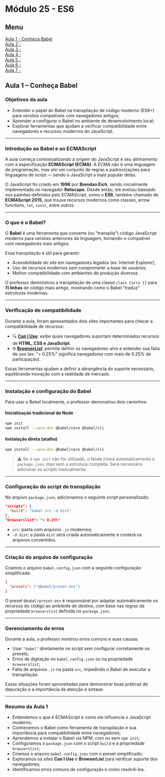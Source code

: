 # Módulo 25 - ES6

## Menu
[Aula 1 - Conheça Babel](#aula-1--conheça-babel)  
[Aula 2 - ](#aula-)  
[Aula 3 - ](#aula-)  
[Aula 4 - ](#aula-)  
[Aula 5 - ](#aula-)  
[Aula 6 - ](#aula-)  
[Aula 7 - ](#aula-)  


## **Aula 1 – Conheça Babel**

### **Objetivos da aula**

* Entender o papel do Babel na transpilação de código moderno (ES6+) para versões compatíveis com navegadores antigos;
* Aprender a configurar o Babel no ambiente de desenvolvimento local;
* Explorar ferramentas que ajudam a verificar compatibilidade entre navegadores e recursos modernos do JavaScript.

---

### **Introdução ao Babel e ao ECMAScript**

A aula começa contextualizando a origem do JavaScript e seu alinhamento com a especificação **ECMAScript (ECMA)**. A ECMA não é uma linguagem de programação, mas sim um conjunto de regras e padronizações para linguagens de script — sendo o JavaScript a mais popular delas.

O JavaScript foi criado em **1996** por **Brendan Eich**, sendo inicialmente implementado no navegador **Netscape**. Desde então, ele evoluiu baseado nos padrões definidos pelo ECMAScript, como o **ES6**, também chamado de **ECMAScript 2015**, que trouxe recursos modernos como classes, arrow functions, `let`, `const`, entre outros.

---

### **O que é o Babel?**

O **Babel** é uma ferramenta que converte (ou "transpila") código JavaScript moderno para versões anteriores da linguagem, tornando-o compatível com navegadores mais antigos.

Essa transpilação é útil para garantir:

* Acessibilidade do site em navegadores legados (ex: Internet Explorer);
* Uso de recursos modernos sem comprometer a base de usuários;
* Melhor compatibilidade com ambientes de produção diversos.

O professor demonstrou a transpilação de uma classe `class Carro {}` para **11 linhas** de código mais antigo, mostrando como o Babel “traduz” estruturas modernas.

---

### **Verificação de compatibilidade**

Durante a aula, foram apresentados dois sites importantes para checar a compatibilidade de recursos:

* 🔍 [**Can I Use**](https://caniuse.com): exibe quais navegadores suportam determinados recursos de **HTML, CSS e JavaScript**.
* 🌐 [**BrowserList**](https://browserslist.dev): permite definir os navegadores-alvo e entender sua fatia de uso (ex: "> 0.25%" significa navegadores com mais de 0.25% de participação).

Essas ferramentas ajudam a definir a abrangência do suporte necessário, equilibrando inovação com a realidade de mercado.

---

### **Instalação e configuração do Babel**

Para usar o Babel localmente, o professor demonstrou dois caminhos:

#### **Inicialização tradicional do Node**

```bash
npm init
npm install --save-dev @babel/core @babel/cli
```

#### **Instalação direta (atalho)**

```bash
npm install --save-dev @babel/core @babel/cli
```

> ⚠️ Se o `npm init` não for utilizado, o Node criará automaticamente o `package.json`, mas sem a estrutura completa. Será necessário adicionar os scripts manualmente.

---

### **Configuração do script de transpilação**

No arquivo `package.json`, adicionamos o seguinte script personalizado:

```json
"scripts": {
  "build": "babel src -d dist"
},
"browserslist": "> 0.25%"
```

* `src`: pasta com arquivos `.js` modernos;
* `-d dist`: a pasta `dist` será criada automaticamente e conterá os arquivos convertidos.

---

### **Criação do arquivo de configuração**

Criamos o arquivo `babel.config.json` com a seguinte configuração simplificada:

```json
{
  "presets": ["@babel/preset-env"]
}
```

O preset `@babel/preset-env` é responsável por adaptar automaticamente os recursos do código ao ambiente de destino, com base nas regras da propriedade `browserslist` definida no `package.json`.

---

### **Gerenciamento de erros**

Durante a aula, o professor mostrou erros comuns e suas causas:

* Usar `"babel"` diretamente no script sem configurar corretamente os presets;
* Erros de digitação no `babel.config.json` ou na propriedade `browserslist`;
* Falta de arquivos `.js` na pasta `src`, impedindo o Babel de executar a transpilação.

Essas situações foram aproveitadas para demonstrar boas práticas de depuração e a importância da atenção à sintaxe.

---

### **Resumo da Aula 1**

* Entendemos o que é ECMAScript e como ele influencia o JavaScript moderno;
* Conhecemos o Babel como ferramenta de transpilação e sua importância para compatibilidade entre navegadores;
* Aprendemos a instalar o Babel via NPM, com ou sem `npm init`;
* Configuramos o `package.json` com o script `build` e a propriedade `browserslist`;
* Criamos o arquivo `babel.config.json` com o preset simplificado;
* Exploramos os sites **Can I Use** e **BrowserList** para verificar suporte dos navegadores;
* Identificamos erros comuns de configuração e como resolvê-los.
